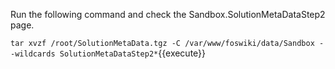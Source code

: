 
Run the following command and check the Sandbox.SolutionMetaDataStep2 page.

`tar xvzf /root/SolutionMetaData.tgz -C /var/www/foswiki/data/Sandbox --wildcards SolutionMetaDataStep2*`{{execute}}